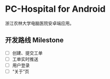 # PC-Hospital for Android
浙江农林大学电脑医院安卓端应用。

## 开发路线 Milestone

- [ ] 创建、提交工单
- [ ] 工单实时推送
- [ ] 用户登录
- [ ] “关于”页
